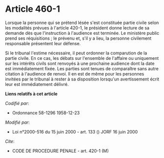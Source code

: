 # Article 460-1

Lorsque la personne qui se prétend lésée s'est constituée partie civile selon les modalités prévues à l'article 420-1, le
président donne lecture de sa demande dès que l'instruction à l'audience est terminée. Le ministère public prend ses
réquisitions ; le prévenu et, s'il y a lieu, la personne civilement responsable présentent leur défense.

Si le tribunal l'estime nécessaire, il peut ordonner la comparution de la partie civile. En ce cas, les débats sur l'ensemble
de l'affaire ou uniquement sur les intérêts civils sont renvoyés à une prochaine audience dont la date est immédiatement
fixée. Les parties sont tenues de comparaître sans autre citation à l'audience de renvoi. Il en est de même pour les
personnes invitées par le tribunal à rester à sa disposition lorsqu'un avertissement écrit leur est immédiatement délivré.

**Liens relatifs à cet article**

_Codifié par_:

  - Ordonnance 58-1296 1958-12-23

_Modifié par_:

  - Loi n°2000-516 du 15 juin 2000 - art. 133 () JORF 16 juin 2000

_Cite_:

  - CODE DE PROCEDURE PENALE - art. 420-1 (M)
